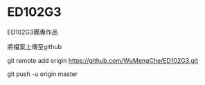 # ED102G3
ED102G3團專作品

將檔案上傳至github

git remote add origin https://github.com/WuMengChe/ED102G3.git

git push -u origin master
